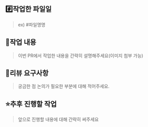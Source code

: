 ## #️⃣작업한 파일일

> ex) #파일명명

## 📝작업 내용

> 이번 PR에서 작업한 내용을 간략히 설명해주세요(이미지 첨부 가능)


## 💬리뷰 요구사항
> 궁금한 점 논의가 필요한 부분에 대해 적어주세요.

## ⭐추후 진행할 작업
> 앞으로 진행할 내용에 대해 간략히 써주세요